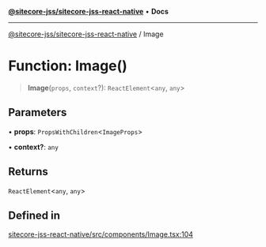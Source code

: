 [**@sitecore-jss/sitecore-jss-react-native**](../README.md) • **Docs**

***

[@sitecore-jss/sitecore-jss-react-native](../README.md) / Image

# Function: Image()

> **Image**(`props`, `context`?): `ReactElement`\<`any`, `any`\>

## Parameters

• **props**: `PropsWithChildren`\<`ImageProps`\>

• **context?**: `any`

## Returns

`ReactElement`\<`any`, `any`\>

## Defined in

[sitecore-jss-react-native/src/components/Image.tsx:104](https://github.com/Sitecore/jss/blob/ff400466a8d16483c667d9a837e1247d6192035e/packages/sitecore-jss-react-native/src/components/Image.tsx#L104)
